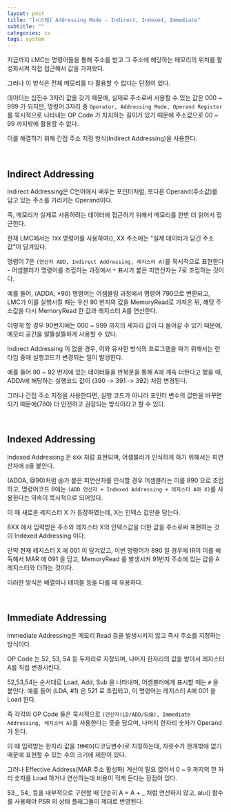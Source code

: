 ```yaml
---
layout: post
title: "[시스템] Addressing Mode - Indirect, Indexed, Immediate"
subtitle: ""
categories: cs
tags: system
---
```


지금까지 LMC는 명령어들을 통해 주소를 받고 그 주소에 해당하는 메모리의 위치를 활성화시켜 직접 접근해서 값을 가져왔다.

그러나 이 방식은 전체 메모리를 다 활용할 수 없다는 단점이 있다.

데이터는 십진수 3자리 값을 갖기 때문에, 실제로 주소로써 사용할 수 있는 값은 000 ~ 999 가 되지만, 명령어 3자리 중 ```Operator, Addressing Mode, Operand Register``` 를 묵시적으로 나타내는 OP Code 가 차지하는 길이가 있기 때문에 주소값으로 00 ~ 99 까지밖에 활용할 수 없다.

이를 해결하기 위해 간접 주소 지정 방식(Indirect Addressing)을 사용한다.

<br>

## Indirect Addressing

Indirect Addressing은 C언어에서 배우는 포인터처럼, 또다른 Operand(주소값)를 담고 있는 주소를 가리키는 Operand이다.

즉, 메모리가 실제로 사용하려는 데이터에 접근하기 위해서 메모리를 한번 더 읽어서 접근한다.

현재 LMC에서는 ```7XX``` 명령어를 사용하여(), XX 주소에는 "실제 데이터가 담긴 주소값"이 담겨있다.

명령어 7은 ```(연산자 ADD, Indirect Addressing, 레지스터 A)```를 묵시적으로 표현한다 - 어셈블러가 명령어를 조립하는 과정에서 ```*``` 표시가 붙은 피연산자는 7로 조립하는 것이다.

예를 들어, (ADDA, *90) 명령어는 어셈블링 과정에서 명령어 790으로 변환되고, LMC가 이를 실행시킬 때는 우선 90 번지의 값을 MemoryRead로 가져온 뒤, 해당 주소값을 다시 MemoryRead 한 값과 레지스터 A를 연산한다.

이렇게 할 경우 90번지에는 000 ~ 999 까지의 세자리 값이 다 들어갈 수 있기 때문에, 메모리 공간을 알뜰살뜰하게 사용할 수 있다.

Indirect Addressing 이 없을 경우, 이와 유사한 방식의 프로그램을 짜기 위해서는 런타임 중에 실행코드가 변경되는 일이 발생한다.

예를 들어 90 ~ 92 번지에 있는 데이터들을 반복문을 통해 A에 계속 더한다고 했을 때, ADDA에 해당하는 실행코드 값이 (390 -> 391 -> 392) 처럼 변경된다.

그러나 간접 주소 지정을 사용한다면, 실행 코드가 아니라 포인터 변수의 값만을 바꾸면 되기 때문에(780) 더 안전하고 권장되는 방식이라고 할 수 있다.

<br>

## Indexed Addressing

Indexed Addressing 은 ```8XX``` 처럼 표현되며, 어셈블러가 인식하게 하기 위해서는 피연산자에 ```@```을 붙인다.

(ADDA, @90)처럼 @가 붙은 피연산자를 인식할 경우 어셈블러는 이를 890 으로 조립하고, 명령어코드 8에는 ```(ADD 연산자 + Indexed Addressing + 레지스터 A와 X)```를 사용한다는 약속이 묵시적으로 되어있다.

이 때 새로운 레지스터 X 가 등장하였는데, X는 인덱스 값만을 담는다.

8XX 에서 입력받은 주소와 레지스터 X의 인덱스값을 더한 값을 주소로써 표현하는 것이 Indexed Addressing 이다.

만약 현재 레지스터 X 에 001 이 담겨있고, 이번 명령어가 890 일 경우에 IR이 이를 해독해서 MAR 에 091 을 담고, MemoryRead 를 발생시켜 91번지 주소에 있는 값을 A 레지스터와 더하는 것이다.

이러한 방식은 배열이나 테이블 등을 다룰 때 유용하다.

<br>

## Immediate Addressing

Immediate Addressing은 메모리 Read 등을 발생시키지 않고 즉시 주소를 지정하는 방식이다.

OP Code 는 52, 53, 54 등 두자리로 지정되며, 나머지 한자리의 값을 받아서 레지스터 A를 직접 변경시킨다.

52,53,54는 순서대로 Load, Add, Sub 을 나타내며, 어셈블러에게 표시할 때는 ```#``` 을 붙인다. 예를 들어 (LDA, #1) 은 521 로 조립되고, 이 명령어는 레지스터 A에 001 을 Load 한다.

즉 각각의 OP Code 들은 묵시적으로 ```(연산자(LD/ADD/SUB), Immediate Addressing, 레지스터 A)```를 사용한다는 뜻을 담으며, 나머지 한자리 숫자가 Operand 가 된다.

이 때 입력받는 한자리 값을 ```IMMED```(디코딩변수)로 지칭하는데, 자릿수가 한개밖에 없기 때문에 표현할 수 있는 수의 크기에 제한이 있다.

그러나 Effective Address(MAR 주소 활성화) 계산이 필요 없어서 0 ~ 9 까지의 한 자리 숫자를 Load 하거나 연산하는데 비용이 적게 든다는 장점이 있다.

53_, 54_ 등을 내부적으로 구현할 때 단순히 A = A + _ 처럼 연산하지 않고, alu() 함수를 사용해야 PSR 의 상태 플래그들이 제대로 반영된다.